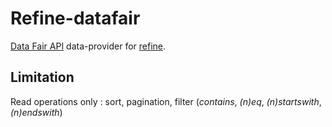# Refine-datafair

[Data Fair API](https://data-fair.github.io/3/en/user-guide-frontoffice/datasetpage/) data-provider for [refine](https://refine.dev/).

## Limitation

Read operations only : sort, pagination, filter (_contains_, _(n)eq_, _(n)startswith_, _(n)endswith_)
